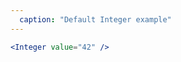 ```yaml
---
  caption: "Default Integer example"
---
```


<!-- markdownlint-disable MD041 -->
<!-- dprint-ignore -->
```jsx
<Integer value="42" />
```
